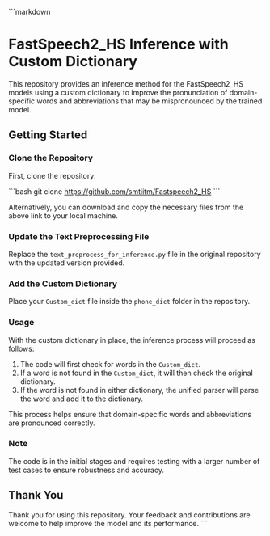 \```markdown
# FastSpeech2_HS Inference with Custom Dictionary

This repository provides an inference method for the FastSpeech2_HS models using a custom dictionary to improve the pronunciation of domain-specific words and abbreviations that may be mispronounced by the trained model.

## Getting Started

### Clone the Repository

First, clone the repository:

\```bash
git clone https://github.com/smtiitm/Fastspeech2_HS
\```

Alternatively, you can download and copy the necessary files from the above link to your local machine.

### Update the Text Preprocessing File

Replace the `text_preprocess_for_inference.py` file in the original repository with the updated version provided.

### Add the Custom Dictionary

Place your `Custom_dict` file inside the `phone_dict` folder in the repository.

### Usage

With the custom dictionary in place, the inference process will proceed as follows:
1. The code will first check for words in the `Custom_dict`.
2. If a word is not found in the `Custom_dict`, it will then check the original dictionary.
3. If the word is not found in either dictionary, the unified parser will parse the word and add it to the dictionary.

This process helps ensure that domain-specific words and abbreviations are pronounced correctly.

### Note

The code is in the initial stages and requires testing with a larger number of test cases to ensure robustness and accuracy.

## Thank You

Thank you for using this repository. Your feedback and contributions are welcome to help improve the model and its performance.
\```
